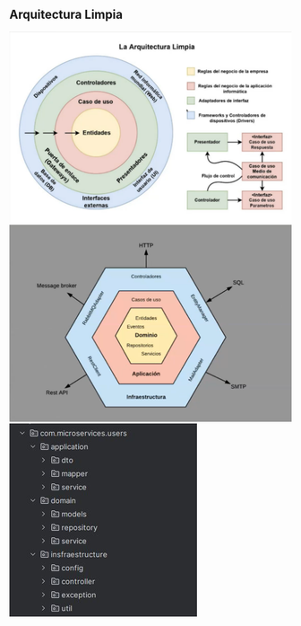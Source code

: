 
## Arquitectura Limpia

<img src="img/arquitectura limpia.png">
<img src="img/arquitectura exagonal-1.png">
<img src="img/arquitectura exagonal.jpeg">